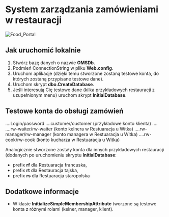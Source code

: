 # System zarządzania zamówieniami w restauracji

![Food_Portal](https://witek1902.github.io/restaurant-system/img/food_portal_main.jpg)

## Jak uruchomić lokalnie

1. Stwórz bazę danych o nazwie **OMSDb**.
2. Podmień ConnectionString w pliku **Web.config**.
3. Uruchom aplikacje (dzięki temu stworzone zostaną testowe konta, do których zostaną przypisane testowe dane).
4. Uruchom skrypt **dbo.CreateDatabase**.
5. Jeśli interesują Cię testowe dane (kilka przykładowych restauracji z uzupełnionym menu) uruchom skrypt **InitialDatabase**.

## Testowe konta do obsługi zamówień
....Login/password
....customer/customer (przykładowe konto klienta)
....
....rw-waiter/rw-waiter (konto kelnera w Restuaracja u Witka)
....rw-manager/rw-manager (konto managera w Restuaracja u Witka)
....rw-cook/rw-cook (konto kucharza w Restuaracja u Witka)

Analogicznie stworzone zostały konta dla innych przykładowych restauracji (dodanych po uruchomieniu skryptu **InitialDatabase**:
- prefix **rf** dla Restuaracja francuska,
- prefix **rt** dla Restauracja tajska,
- prefix **rs** dla Restuaracja staropolska

## Dodatkowe informacje
- W klasie **InitializeSimpleMembershipAttribute** tworzone są testowe konta z różnymi rolami (kelner, manager, klient).
